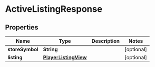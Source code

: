 

# ActiveListingResponse


## Properties

| Name | Type | Description | Notes |
|------------ | ------------- | ------------- | -------------|
|**storeSymbol** | **String** |  |  [optional] |
|**listing** | [**PlayerListingView**](PlayerListingView.md) |  |  [optional] |



